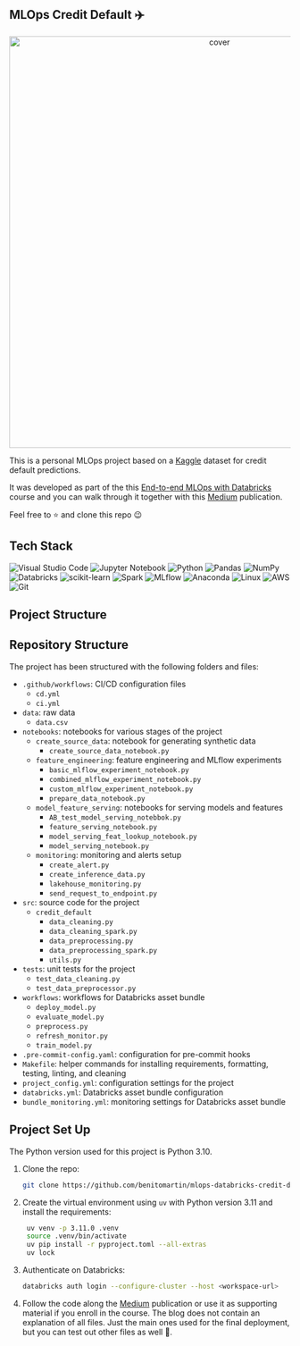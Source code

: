 ## MLOps Credit Default ✈️

<p align="center">
<img width="737" alt="cover" src="https://github.com/user-attachments/assets/a1c18fba-9e39-45b5-8fcd-bceb1f5f5af9">
</p>

This is a personal MLOps project based on a [Kaggle](https://www.kaggle.com/datasets/uciml/default-of-credit-card-clients-dataset/data) dataset for credit default predictions.

It was developed as part of the this [End-to-end MLOps with Databricks](https://www.kaggle.com/datasets/uciml/default-of-credit-card-clients-dataset/data) course and you can walk through it together with this [Medium](https://medium.com/@benitomartin/8cd9a85cc3c0) publication.

Feel free to ⭐ and clone this repo 😉

## Tech Stack

![Visual Studio Code](https://img.shields.io/badge/Visual%20Studio%20Code-0078d7.svg?style=for-the-badge&logo=visual-studio-code&logoColor=white)
![Jupyter Notebook](https://img.shields.io/badge/jupyter-%23FA0F00.svg?style=for-the-badge&logo=jupyter&logoColor=white)
![Python](https://img.shields.io/badge/python-3670A0?style=for-the-badge&logo=python&logoColor=ffdd54)
![Pandas](https://img.shields.io/badge/pandas-%23150458.svg?style=for-the-badge&logo=pandas&logoColor=white)
![NumPy](https://img.shields.io/badge/numpy-%23013243.svg?style=for-the-badge&logo=numpy&logoColor=white)
![Databricks](https://img.shields.io/badge/Databricks-FF3621?style=for-the-badge&logo=Databricks&logoColor=white)
![scikit-learn](https://img.shields.io/badge/scikit--learn-%23F7931E.svg?style=for-the-badge&logo=scikit-learn&logoColor=white)
![Spark](https://img.shields.io/badge/Apache_Spark-FFFFFF?style=for-the-badge&logo=apachespark&logoColor=#E35A16)
![MLflow](https://img.shields.io/badge/MLflow-0194E2.svg?style=for-the-badge&logo=MLflow&logoColor=white)
![Anaconda](https://img.shields.io/badge/Anaconda-%2344A833.svg?style=for-the-badge&logo=anaconda&logoColor=white)
![Linux](https://img.shields.io/badge/Linux-FCC624?style=for-the-badge&logo=linux&logoColor=white)
![AWS](https://img.shields.io/badge/AWS-%23FF9900.svg?style=for-the-badge&logo=amazon-aws&logoColor=white)
![Git](https://img.shields.io/badge/git-%23F05033.svg?style=for-the-badge&logo=git&logoColor=white)

## Project Structure


## Repository Structure

The project has been structured with the following folders and files:

- `.github/workflows`: CI/CD configuration files
  - `cd.yml`
  - `ci.yml`
- `data`: raw data
  - `data.csv`
- `notebooks`: notebooks for various stages of the project
  - `create_source_data`: notebook for generating synthetic data
    - `create_source_data_notebook.py`
  - `feature_engineering`: feature engineering and MLflow experiments
    - `basic_mlflow_experiment_notebook.py`
    - `combined_mlflow_experiment_notebook.py`
    - `custom_mlflow_experiment_notebook.py`
    - `prepare_data_notebook.py`
  - `model_feature_serving`: notebooks for serving models and features
    - `AB_test_model_serving_notebbok.py`
    - `feature_serving_notebook.py`
    - `model_serving_feat_lookup_notebook.py`
    - `model_serving_notebook.py`
  - `monitoring`: monitoring and alerts setup
    - `create_alert.py`
    - `create_inference_data.py`
    - `lakehouse_monitoring.py`
    - `send_request_to_endpoint.py`
- `src`: source code for the project
  - `credit_default`
    - `data_cleaning.py`
    - `data_cleaning_spark.py`
    - `data_preprocessing.py`
    - `data_preprocessing_spark.py`
    - `utils.py`
- `tests`: unit tests for the project
  - `test_data_cleaning.py`
  - `test_data_preprocessor.py`
- `workflows`: workflows for Databricks asset bundle
  - `deploy_model.py`
  - `evaluate_model.py`
  - `preprocess.py`
  - `refresh_monitor.py`
  - `train_model.py`
- `.pre-commit-config.yaml`: configuration for pre-commit hooks
- `Makefile`: helper commands for installing requirements, formatting, testing, linting, and cleaning
- `project_config.yml`: configuration settings for the project
- `databricks.yml`: Databricks asset bundle configuration
- `bundle_monitoring.yml`: monitoring settings for Databricks asset bundle

## Project Set Up

The Python version used for this project is Python 3.10.

1. Clone the repo:

   ```bash
   git clone https://github.com/benitomartin/mlops-databricks-credit-default.git
   ```

2. Create the virtual environment using `uv` with Python version 3.11 and install the requirements:

   ```bash
    uv venv -p 3.11.0 .venv
    source .venv/bin/activate
    uv pip install -r pyproject.toml --all-extras
    uv lock
    ```

3. Authenticate on Databricks:

   ```bash
   databricks auth login --configure-cluster --host <workspace-url>
   ```


4. Follow the code along the [Medium](https://medium.com/@benitomartin/8cd9a85cc3c0) publication or use it as supporting material if you enroll in the course. The blog does not contain an explanation of all files. Just the main ones used for the final deployment, but you can test out other files as well 🙂.

